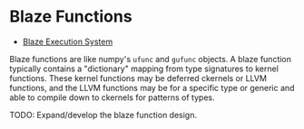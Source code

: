 Blaze Functions
===============

 * [Blaze Execution System](blaze-execution.md)

Blaze functions are like numpy's `ufunc` and `gufunc` objects.
A blaze function typically contains a "dictionary" mapping from
type signatures to kernel functions. These kernel functions may
be deferred ckernels or LLVM functions, and the LLVM functions
may be for a specific type or generic and able to compile down
to ckernels for patterns of types.

TODO: Expand/develop the blaze function design.